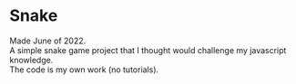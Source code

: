 # Snake
Made June of 2022. <br />
A simple snake game project that I thought would challenge my javascript knowledge. <br />
The code is my own work (no tutorials).

